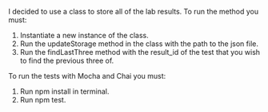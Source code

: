 I decided to use a class to store all of the lab results. To run the method you must:
1. Instantiate a new instance of the class.
2. Run the updateStorage method in the class with the path to the json file.
3. Run the findLastThree method with the result_id of the test that you wish to find the previous three of.

To run the tests with Mocha and Chai you must:
1. Run npm install in terminal.
2. Run npm test.